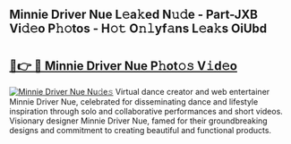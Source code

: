 ## Minnie Driver Nue L𝚎a𝚔ed N𝚞𝚍e - Part-JXB Vi𝚍𝚎o P𝚑𝚘tos - H𝚘𝚝 O𝚗𝚕yf𝚊ns L𝚎a𝚔s OiUbd

# <h2><a href="http://kfewen.oniu.top/?m=Minnie+Driver+Nue">🔗👉 🔴 Minnie Driver Nue P𝚑ot𝚘𝚜 V𝚒d𝚎o</a></h2>

[![Minnie Driver Nue Nu𝚍e𝚜](https://i.imgur.com/0qMVB7G.gif)](http://kfewen.oniu.top/?m=Minnie+Driver+Nue)
Virtual dance creator and web entertainer Minnie Driver Nue, celebrated for disseminating dance and lifestyle inspiration through solo and collaborative performances and short videos. Visionary designer Minnie Driver Nue, famed for their groundbreaking designs and commitment to creating beautiful and functional products.  
